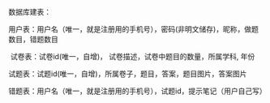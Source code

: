 数据库建表：

​	用户表：用户名（唯一，就是注册用的手机号），密码(非明文储存)，昵称，做题数目，错题数目

​	试卷表：试卷id(唯一，自增)， 试卷描述，试卷中题目的数量，所属学科, 年份

​	试题表：试题id(唯一，自增)，所属卷子，题目，答案，题目图片，答案图片

​	错题表：用户名（唯一，就是注册用的手机号），试题id，提示笔记（用户自己写）